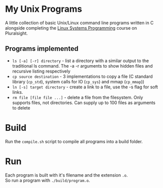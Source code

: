 # My Unix Programs
A little collection of basic Unix/Linux command line programs written in C alongside completing the [Linux Systems Programming](https://www.pluralsight.com/courses/linux-systems-programming) course on Pluralsight.  
  
## Programs implemented
* `ls [-a] [-r] directory` - list a directory with a similar output to the traditional ls command. The -a -r arguments to show hidden files and recursive listing respectively
* `cp source destination` - 3 implementations to copy a file (C standard library (`cp_std`), system calls for IO (`cp_sys`) and mmap (`cp_mmap`))
* `ln [-s] target directory` - create a link to a file, use the -s flag for soft links.
* `rm file [file file ...]` - delete a file from the filesystem. Only supports files, not directories. Can supply up to 100 files as arguments to delete

# Build
Run the `compile.sh` script to compile all programs into a build folder.

# Run
Each program is built with it's filename and the extension `.o`.  
So run a program with `./build/program.o`.